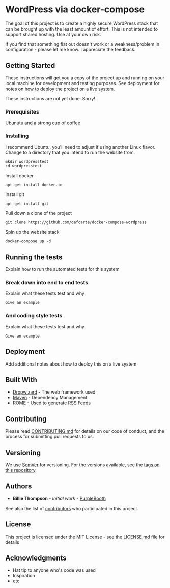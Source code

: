 # WordPress via docker-compose

The goal of this project is to create a highly secure WordPress stack that can be brought up with the least amount of effort. This is not intended to support shared hosting. Use at your own risk.

If you find that something flat out doesn't work or a weakness/problem in configuration - please let me know. I appreciate the feedback.

## Getting Started

These instructions will get you a copy of the project up and running on your local machine for development and testing purposes. 
See deployment for notes on how to deploy the project on a live system.

These instructions are not yet done. Sorry!

### Prerequisites

Ubunutu and a strong cup of coffee

### Installing

I recommend Ubuntu, you'll need to adjust if using another Linux flavor. Change to a directory that you intend to run the website from.

```
mkdir wordpresstest
cd wordpresstest
```

Install docker

```
apt-get install docker.io
```

Install git

```
apt-get install git
```

Pull down a clone of the project

```
git clone https://github.com/dafcarte/docker-compose-wordpress
```

Spin up the website stack

```
docker-compose up -d
```

## Running the tests

Explain how to run the automated tests for this system

### Break down into end to end tests

Explain what these tests test and why

```
Give an example
```

### And coding style tests

Explain what these tests test and why

```
Give an example
```

## Deployment


Add additional notes about how to deploy this on a live system

## Built With

* [Dropwizard](http://www.dropwizard.io/1.0.2/docs/) - The web framework used
* [Maven](https://maven.apache.org/) - Dependency Management
* [ROME](https://rometools.github.io/rome/) - Used to generate RSS Feeds

## Contributing

Please read [CONTRIBUTING.md](https://gist.github.com/PurpleBooth/b24679402957c63ec426) for details on our code of conduct, and the process for submitting pull requests to us.

## Versioning

We use [SemVer](http://semver.org/) for versioning. For the versions available, see the [tags on this repository](https://github.com/your/project/tags). 

## Authors

* **Billie Thompson** - *Initial work* - [PurpleBooth](https://github.com/PurpleBooth)

See also the list of [contributors](https://github.com/your/project/contributors) who participated in this project.

## License

This project is licensed under the MIT License - see the [LICENSE.md](LICENSE.md) file for details

## Acknowledgments

* Hat tip to anyone who's code was used
* Inspiration
* etc

